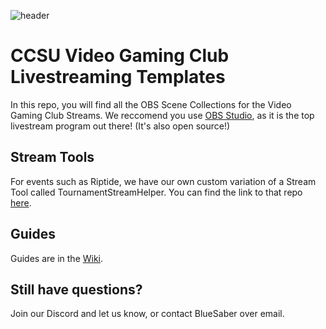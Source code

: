 ![header](https://cdn.discordapp.com/attachments/1006411318028402708/1016509232713043968/dark_background_banner_vinyl_res.png)
# CCSU Video Gaming Club Livestreaming Templates

In this repo, you will find all the OBS Scene Collections for the Video Gaming Club Streams.
We reccomend you use [OBS Studio](https://www.obsproject.com/), as it is the top livestream program out there! (It's also open source!)

## Stream Tools
For events such as Riptide, we have our own custom variation of a Stream Tool called TournamentStreamHelper. You can find the link to that repo [here](https://www.github.com/CCSUVGC/TournamentStreamHelper).

## Guides
Guides are in the [Wiki](https://docs.ccsuvgc.com).

## Still have questions?
Join our Discord and let us know, or contact BlueSaber over email.